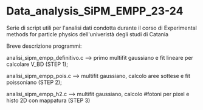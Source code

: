 # Data_analysis_SiPM_EMPP_23-24
Serie di script utili per l'analisi dati condotta durante il corso di Experimental methods for particle physics dell'univeristà degli studi di Catania

Breve descrizione programmi:

analisi_sipm_empp_definitivo.c --> primo multifit gaussiano e fit lineare per calcolare V_BD (STEP 1);

analisi_sipm_empp_pois.c       --> multifit gaussiano, calcolo aree sottese e fit poissoniano (STEP 2);

analisi_sipm_empp_h2.c         --> multifit gaussiano, calcolo #fotoni per pixel e histo 2D con mappatura (STEP 3)

